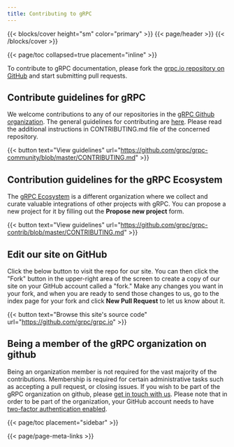 ```yaml
---
title: Contributing to gRPC
---
```


{{< blocks/cover height="sm" color="primary" >}}
{{< page/header >}}
{{< /blocks/cover >}}

<div class="container l-container--padded">

<div class="row">
{{< page/toc collapsed=true placement="inline" >}}
</div>

<div class="row">
<div class="col-12 col-lg-8">
<div class="mb-4">

To contribute to gRPC documentation, please fork the [grpc.io repository on GitHub](https://github.com/grpc/grpc.io) and start submitting pull requests.

## Contribute guidelines for gRPC

We welcome contributions to any of our repositories in the [gRPC Github organization](https://github.com/grpc/).
The general guidelines for contributing are [here](https://github.com/grpc/grpc-community/blob/master/CONTRIBUTING.md). Please read the additional instructions in CONTRIBUTING.md file of the concerned repository.


{{< button text="View guidelines" url="https://github.com/grpc/grpc-community/blob/master/CONTRIBUTING.md" >}}

</div>
<div class="mb-4">

## Contribution guidelines for the gRPC Ecosystem

The [gRPC Ecosystem](https://github.com/grpc-ecosystem/) is a different organization where we collect and curate valuable integrations of other projects with gRPC. You can propose a new project for it by filling out the **Propose new project** form.

{{< button text="View guidelines" url="https://github.com/grpc/grpc-contrib/blob/master/CONTRIBUTING.md" >}}

</div>
<div class="mb-4">

## Edit our site on GitHub

Click the below button to visit the repo for our site. You can then click the "Fork" button in the upper-right area of the screen to create a copy of our site on your GitHub account called a "fork." Make any changes you want in your fork, and when you are ready to send those changes to us, go to the index page for your fork and click **New Pull Request** to let us know about it.

{{< button text="Browse this site's source code" url="https://github.com/grpc/grpc.io" >}}

</div>
<div class="mb-4">

## Being a member of the gRPC organization on github

Being an organization member is not required for the vast majority of the contributions. Membership is required for certain administrative tasks such as accepting a pull request, or closing issues. If you wish to be part of the gRPC organization on github, please [get in touch with us](/community/). Please note that in order to be part of the organization, your GitHub account needs to have [two-factor authentication enabled](https://help.github.com/articles/securing-your-account-with-two-factor-authentication-2fa/).

</div>
</div>

{{< page/toc placement="sidebar" >}}

</div>

{{< page/page-meta-links >}}

</div>
